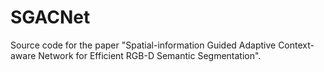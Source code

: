 # SGACNet
Source code for the paper "Spatial-information Guided Adaptive Context-aware Network for Efficient RGB-D Semantic Segmentation".
